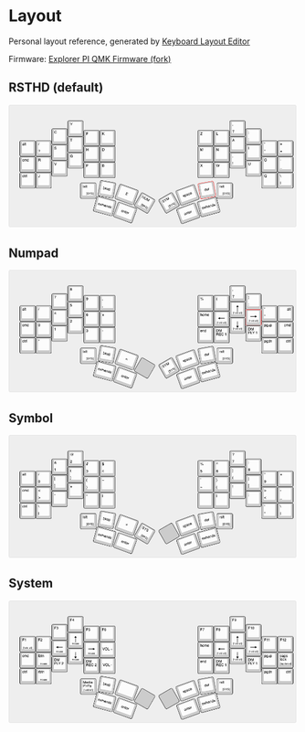 # Layout

Personal layout reference, generated by [Keyboard Layout Editor](http://www.keyboard-layout-editor.com/#/gists/f90687ef3c709af049c13a0a4d5b263d)

Firmware: [Explorer PI QMK Firmware (fork)](https://github.com/mroukema/qmk_firmware/tree/explorer_pi_v2/keyboards/explorer_pi/3x6_6)

## RSTHD (default)

<img src="explorer-pi-layout-mroukema-rsthd.png">

## Numpad

<img src="explorer-pi-layout-mroukema-num.png">

## Symbol 

<img src="explorer-pi-layout-mroukema-sym.png">

## System

<img src="explorer-pi-layout-mroukema-sys.png">